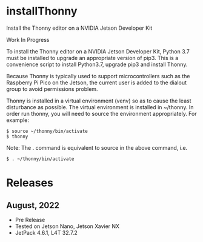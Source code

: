 # installThonny
Install the Thonny editor on a NVIDIA Jetson Developer Kit

Work In Progress

To install the Thonny editor on a NVIDIA Jetson Developer Kit, Python 3.7 must be installed to upgrade an appropriate version of pip3. This is a convenience script to install Python3.7, upgrade pip3 and install Thonny.

Because Thonny is typically used to support microcontrollers such as the Raspberry Pi Pico on the Jetson, the current user is added to the dialout group to avoid permissions problem.

Thonny is installed in a virtual environment (venv) so as to cause the least disturbance as possible. The virtual environment is installed in ~/thonny.
In order run thonny, you will need to source the environment appropriately. For example:
```
$ source ~/thonny/bin/activate
$ thonny
```

Note: The . command is equivalent to source in the above command, i.e.
```
$ . ~/thonny/bin/activate
```

# Releases

## August, 2022
* Pre Release
* Tested on Jetson Nano, Jetson Xavier NX
* JetPack 4.6.1, L4T 32.7.2
